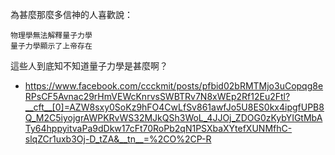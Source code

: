 
為甚麼那麼多信神的人喜歡說：

    物理學無法解釋量子力學
    量子力學顯示了上帝存在

這些人到底知不知道量子力學是甚麼啊？

* https://www.facebook.com/ccckmit/posts/pfbid02bRMTMjo3uCopqg8eRPsCF5Avnac29rHmVEWcKnrvsSWBTRv7N8xWEp2Rf12Eu2Ftl?__cft__[0]=AZW8sxy0SoKz9hFO4CwLfSv861awfJo5U8ES0kx4ipgfUPB8Q_M2C5iyojgrAWPKRvWS32MJkQSh3WoL_4JJOj_ZDOG0zKybYIGtMbATy64hppyitvaPa9dDkw17cFt70RoPb2qN1PSXbaXYtefXUNMfhC-slqZCr1uxb3Oj-D_tZA&__tn__=%2CO%2CP-R
